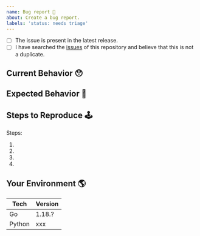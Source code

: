 ```yaml
---
name: Bug report 🐛
about: Create a bug report.
labels: 'status: needs triage'
---
```


<!-- Provide a general summary of the issue in the Title above -->

<!--
  Thank you very much for contributing to Ent by creating an issue! ❤️
  To avoid duplicate issues we ask you to check off the following list.
-->

<!-- Checked checkbox should look like this: [x] -->

- [ ] The issue is present in the latest release.
- [ ] I have searched the [issues](https://github.com/{{cookiecutter.github_username}}/{{cookiecutter.app_name}}/issues) of this repository and believe that this is not a duplicate.

## Current Behavior 😯

<!-- Describe what happens instead of the expected behavior. -->

## Expected Behavior 🤔

<!-- Describe what should happen. -->

## Steps to Reproduce 🕹


<!--
  TODO: reproduction repo
-->

Steps:

1.
2.
3.
4.

## Your Environment 🌎

<!--
  Include as many relevant details about the environment with which you experienced the bug.
-->

| Tech        | Version |
| ----------- | ------- |
| Go          | 1.18.?  |
| Python      | xxx  |
